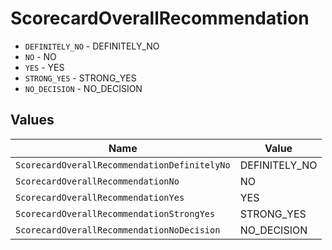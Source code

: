 # ScorecardOverallRecommendation

* `DEFINITELY_NO` - DEFINITELY_NO
* `NO` - NO
* `YES` - YES
* `STRONG_YES` - STRONG_YES
* `NO_DECISION` - NO_DECISION


## Values

| Name                                         | Value                                        |
| -------------------------------------------- | -------------------------------------------- |
| `ScorecardOverallRecommendationDefinitelyNo` | DEFINITELY_NO                                |
| `ScorecardOverallRecommendationNo`           | NO                                           |
| `ScorecardOverallRecommendationYes`          | YES                                          |
| `ScorecardOverallRecommendationStrongYes`    | STRONG_YES                                   |
| `ScorecardOverallRecommendationNoDecision`   | NO_DECISION                                  |